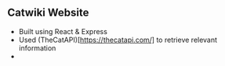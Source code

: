 ## Catwiki Website

- Built using React & Express
- Used (TheCatAPI)[https://thecatapi.com/] to retrieve relevant information
- 
